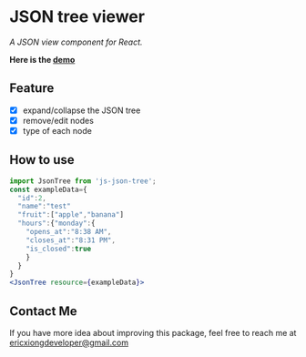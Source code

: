# JSON tree viewer

_A JSON view component for React._

**Here is the [demo](https://json-treeview.vercel.app/)**

## Feature

- [x] expand/collapse the JSON tree
- [x] remove/edit nodes
- [x] type of each node

## How to use

```jsx
import JsonTree from 'js-json-tree';
const exampleData={
  "id":2,
  "name":"test"
  "fruit":["apple","banana"]
  "hours":{"monday":{
    "opens_at":"8:38 AM",
    "closes_at":"8:31 PM",
    "is_closed":true
    }
  }
}
<JsonTree resource={exampleData}>

```

## Contact Me

If you have more idea about improving this package, feel free to reach me at <ericxiongdeveloper@gmail.com>
